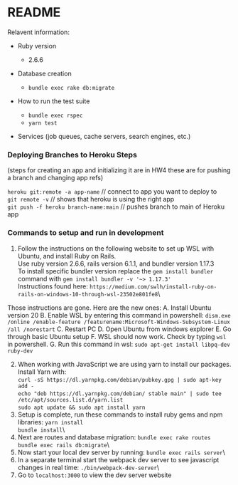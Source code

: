 # README

Relavent information:

* Ruby version
   - 2.6.6
   
* Database creation
   - `bundle exec rake db:migrate`

* How to run the test suite
   - `bundle exec rspec`
   - `yarn test`

* Services (job queues, cache servers, search engines, etc.)

### Deploying Branches to Heroku Steps
(steps for creating an app and initializing it are in HW4 these are for pushing a branch and changing app refs)

`heroku git:remote -a app-name`    // connect to app you want to deploy to \
`git remote -v`    // shows that heroku is using the right app \
`git push -f heroku branch-name:main`  // pushes branch to main of Heroku app 

### Commands to setup and run in development
1. Follow the instructions on the following website to set up WSL with Ubuntu, and install Ruby on Rails.\
Use ruby version 2.6.6, rails version 6.1.1, and bundler version 1.17.3\
To install specific bundler version replace the `gem install bundler` command with `gem install bundler -v '~> 1.17.3'`\
Instructions found here: `https://medium.com/swlh/install-ruby-on-rails-on-windows-10-through-wsl-23502e801fe8`\

Those instructions are gone. Here are the new ones:
A. Install Ubuntu version 20 
B. Enable WSL by entering this command in powershell: `dism.exe /online /enable-feature /featurename:Microsoft-Windows-Subsystem-Linux /all /norestart`
C. Restart PC
D. Open Ubuntu from windows explorer
E. Go through basic Ubuntu setup
F. WSL should now work. Check by typing `wsl` in powershell.
G. Run this command in wsl: `sudo apt-get install libpq-dev ruby-dev`

2. When working with JavaScript we are using yarn to install our packages. Install Yarn with:\
`curl -sS https://dl.yarnpkg.com/debian/pubkey.gpg | sudo apt-key add -`\
`echo "deb https://dl.yarnpkg.com/debian/ stable main" | sudo tee /etc/apt/sources.list.d/yarn.list`\
`sudo apt update && sudo apt install yarn`
4. Setup is complete, run these commands to install ruby gems and npm libraries:
`yarn install`\
`bundle install`\
5. Next are routes and database migration:
`bundle exec rake routes`\
`bundle exec rails db:migrate`\
6. Now start your local dev server by running:
`bundle exec rails server`\
7. In a separate terminal start the webpack dev server to see javascript changes in real time:
`./bin/webpack-dev-server`\
8. Go to `localhost:3000` to view the dev server website
